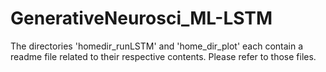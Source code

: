 # GenerativeNeurosci_ML-LSTM

The directories 'homedir_runLSTM' and 'home_dir_plot' each contain a readme file related to their respective contents. 
Please refer to those files.
